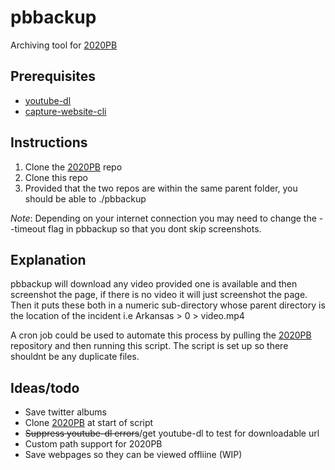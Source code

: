 # pbbackup
Archiving tool for [2020PB](https://github.com/2020PB/police-brutality)
## Prerequisites
- [youtube-dl](https://youtube-dl.org/)
- [capture-website-cli](https://github.com/sindresorhus/capture-website-cli)

## Instructions

1. Clone the [2020PB](https://github.com/2020PB/police-brutality) repo
2. Clone this repo
3. Provided that the two repos are within the same parent folder, you should be able to ./pbbackup

*Note*:
Depending on your internet connection you may need to change the --timeout flag in pbbackup so that you dont skip screenshots.

## Explanation
pbbackup will download any video provided one is available and  then screenshot the page, if there is no video it will just screenshot the page. Then it puts these both in a numeric sub-directory whose parent directory is the location of the incident i.e Arkansas > 0 > video.mp4

A cron job could be used to automate this process by pulling the [2020PB](https://github.com/2020PB/police-brutality) repository and then running this script. The script is set up so there shouldnt be any duplicate files.

## Ideas/todo

- Save twitter albums
- Clone [2020PB](https://github.com/2020PB/police-brutality) at start of script
- ~~Suppress youtube-dl errors~~/get youtube-dl to test for downloadable url
- Custom path support for 2020PB
- Save webpages so they can be viewed offliine (WIP)
